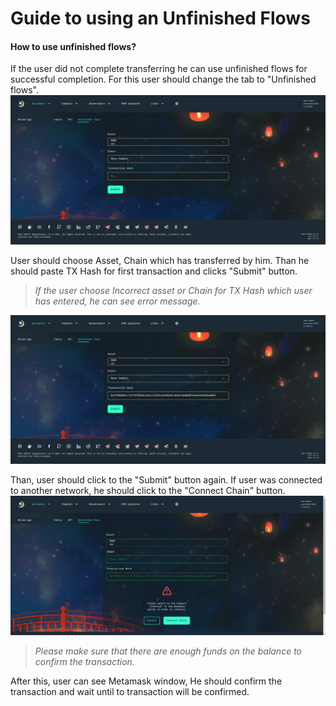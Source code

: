 # Guide to using an Unfinished Flows
#### How to use unfinished flows?

If the user did not complete transferring he can use unfinished flows for successful completion.
For this user should change the tab to "Unfinished flows".
![UF1](./images/UF1.png)

User should choose Asset, Chain which has transferred by him. Than he should paste TX Hash for first transaction and clicks "Submit" button.

>*If the user choose Incorrect asset or Chain for TX Hash which user has entered, he can see error message.* 

![UF2](./images/UF2.png)

Than, user should click to the "Submit" button again. If user was connected to another network, he should click to the "Connect Chain" button.
![UF3](./images/UF3.png)

>*Please make sure that there are enough funds on the balance to confirm the transaction.*

After this, user can see Metamask window, He should confirm the transaction and wait until to transaction will be confirmed.